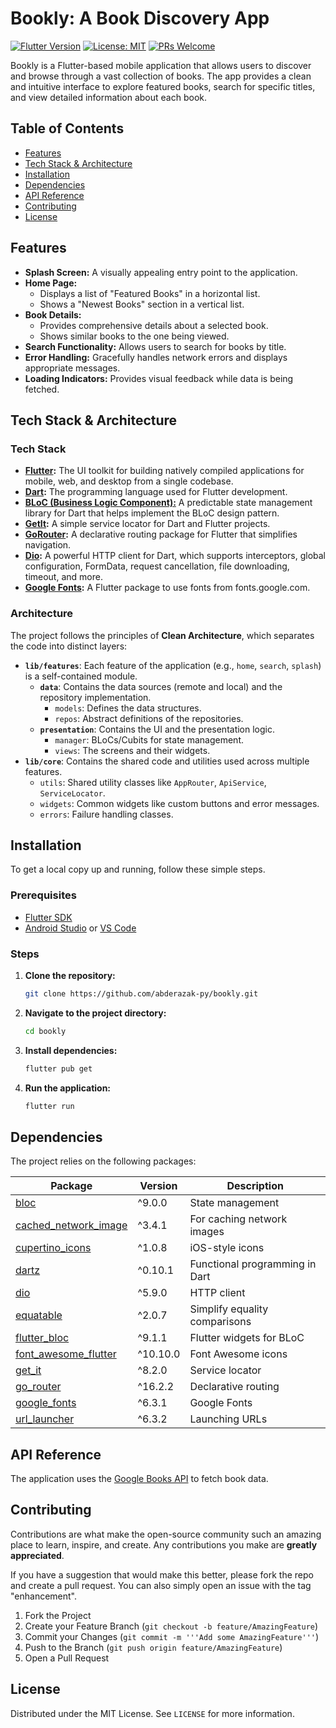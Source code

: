# Bookly: A Book Discovery App

[![Flutter Version](https://img.shields.io/badge/Flutter-3.x-blue.svg)](https://flutter.dev)
[![License: MIT](https://img.shields.io/badge/License-MIT-yellow.svg)](https://opensource.org/licenses/MIT)
[![PRs Welcome](https://img.shields.io/badge/PRs-welcome-brightgreen.svg?style=flat-square)](http://makeapullrequest.com)

Bookly is a Flutter-based mobile application that allows users to discover and browse through a vast collection of books. The app provides a clean and intuitive interface to explore featured books, search for specific titles, and view detailed information about each book.

<!-- 
## Screenshots

| Splash Screen | Home Screen | Book Details |
| :-----------: | :---------: | :----------: |
| ![Splash Screen](https://via.placeholder.com/200x400.png?text=Splash+Screen) | ![Home Screen](https://via.placeholder.com/200x400.png?text=Home+Screen) | ![Book Details](https://via.placeholder.com/200x400.png?text=Book+Details) | -->

## Table of Contents

- [Features](#features)
- [Tech Stack & Architecture](#tech-stack--architecture)
- [Installation](#installation)
- [Dependencies](#dependencies)
- [API Reference](#api-reference)
- [Contributing](#contributing)
- [License](#license)

## Features

- **Splash Screen:** A visually appealing entry point to the application.
- **Home Page:**
    - Displays a list of "Featured Books" in a horizontal list.
    - Shows a "Newest Books" section in a vertical list.
- **Book Details:**
    - Provides comprehensive details about a selected book.
    - Shows similar books to the one being viewed.
- **Search Functionality:** Allows users to search for books by title.
- **Error Handling:** Gracefully handles network errors and displays appropriate messages.
- **Loading Indicators:** Provides visual feedback while data is being fetched.

## Tech Stack & Architecture

### Tech Stack

- **[Flutter](https://flutter.dev/):** The UI toolkit for building natively compiled applications for mobile, web, and desktop from a single codebase.
- **[Dart](https://dart.dev/):** The programming language used for Flutter development.
- **[BLoC (Business Logic Component):](https://bloclibrary.dev/)** A predictable state management library for Dart that helps implement the BLoC design pattern.
- **[GetIt](https://pub.dev/packages/get_it):** A simple service locator for Dart and Flutter projects.
- **[GoRouter](https://pub.dev/packages/go_router):** A declarative routing package for Flutter that simplifies navigation.
- **[Dio](https://pub.dev/packages/dio):** A powerful HTTP client for Dart, which supports interceptors, global configuration, FormData, request cancellation, file downloading, timeout, and more.
- **[Google Fonts](https://pub.dev/packages/google_fonts):** A Flutter package to use fonts from fonts.google.com.

### Architecture

The project follows the principles of **Clean Architecture**, which separates the code into distinct layers:

-   **`lib/features`**: Each feature of the application (e.g., `home`, `search`, `splash`) is a self-contained module.
    -   **`data`**: Contains the data sources (remote and local) and the repository implementation.
        -   `models`: Defines the data structures.
        -   `repos`: Abstract definitions of the repositories.
    -   **`presentation`**: Contains the UI and the presentation logic.
        -   `manager`: BLoCs/Cubits for state management.
        -   `views`: The screens and their widgets.
-   **`lib/core`**: Contains the shared code and utilities used across multiple features.
    -   `utils`: Shared utility classes like `AppRouter`, `ApiService`, `ServiceLocator`.
    -   `widgets`: Common widgets like custom buttons and error messages.
    -   `errors`: Failure handling classes.

## Installation

To get a local copy up and running, follow these simple steps.

### Prerequisites

-   [Flutter SDK](https://flutter.dev/docs/get-started/install)
-   [Android Studio](https://developer.android.com/studio) or [VS Code](https://code.visualstudio.com/)

### Steps

1.  **Clone the repository:**
    ```sh
    git clone https://github.com/abderazak-py/bookly.git
    ```
2.  **Navigate to the project directory:**
    ```sh
    cd bookly
    ```
3.  **Install dependencies:**
    ```sh
    flutter pub get
    ```
4.  **Run the application:**
    ```sh
    flutter run
    ```

## Dependencies

The project relies on the following packages:

| Package                                                              | Version | Description                               |
| -------------------------------------------------------------------- | ------- | ----------------------------------------- |
| [bloc](https://pub.dev/packages/bloc)                                | ^9.0.0  | State management                          |
| [cached_network_image](https://pub.dev/packages/cached_network_image) | ^3.4.1  | For caching network images                |
| [cupertino_icons](https://pub.dev/packages/cupertino_icons)           | ^1.0.8  | iOS-style icons                           |
| [dartz](https://pub.dev/packages/dartz)                               | ^0.10.1 | Functional programming in Dart            |
| [dio](https://pub.dev/packages/dio)                                   | ^5.9.0  | HTTP client                               |
| [equatable](https://pub.dev/packages/equatable)                       | ^2.0.7  | Simplify equality comparisons             |
| [flutter_bloc](https://pub.dev/packages/flutter_bloc)                 | ^9.1.1  | Flutter widgets for BLoC                  |
| [font_awesome_flutter](https://pub.dev/packages/font_awesome_flutter) | ^10.10.0| Font Awesome icons                        |
| [get_it](https://pub.dev/packages/get_it)                             | ^8.2.0  | Service locator                           |
| [go_router](https://pub.dev/packages/go_router)                       | ^16.2.2 | Declarative routing                       |
| [google_fonts](https://pub.dev/packages/google_fonts)                 | ^6.3.1  | Google Fonts                              |
| [url_launcher](https://pub.dev/packages/url_launcher)                 | ^6.3.2  | Launching URLs                            |

## API Reference

The application uses the [Google Books API](https://developers.google.com/books) to fetch book data.

## Contributing

Contributions are what make the open-source community such an amazing place to learn, inspire, and create. Any contributions you make are **greatly appreciated**.

If you have a suggestion that would make this better, please fork the repo and create a pull request. You can also simply open an issue with the tag "enhancement".

1.  Fork the Project
2.  Create your Feature Branch (`git checkout -b feature/AmazingFeature`)
3.  Commit your Changes (`git commit -m '''Add some AmazingFeature'''`)
4.  Push to the Branch (`git push origin feature/AmazingFeature`)
5.  Open a Pull Request

## License

Distributed under the MIT License. See `LICENSE` for more information.
